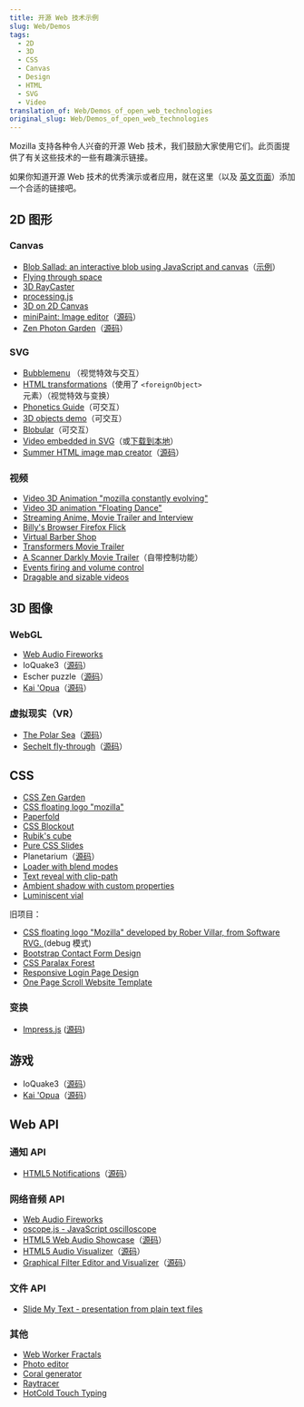 ```yaml
---
title: 开源 Web 技术示例
slug: Web/Demos
tags:
  - 2D
  - 3D
  - CSS
  - Canvas
  - Design
  - HTML
  - SVG
  - Video
translation_of: Web/Demos_of_open_web_technologies
original_slug: Web/Demos_of_open_web_technologies
---
```

Mozilla 支持各种令人兴奋的开源 Web 技术，我们鼓励大家使用它们。此页面提供了有关这些技术的一些有趣演示链接。

如果你知道开源 Web 技术的优秀演示或者应用，就在这里（以及 [英文页面](/en-US/docs/Web/Demos_of_open_web_technologies)）添加一个合适的链接吧。

## 2D 图形

### Canvas

- [Blob Sallad: an interactive blob using JavaScript and canvas](http://www.blobsallad.se/)（[示例](http://blobsallad.se/article/)）
- [Flying through space](http://arapehlivanian.com/wp-content/uploads/2007/02/canvas.html)
- [3D RayCaster](/samples/raycaster/RayCaster.html)
- [processing.js](http://processingjs.org/exhibition/)
- [3D on 2D Canvas](http://gyu.que.jp/jscloth/)
- [miniPaint: Image editor](http://viliusle.github.io/miniPaint/)（[源码](https://github.com/viliusle/miniPaint)）
- [Zen Photon Garden](http://zenphoton.com/)（[源码](https://github.com/scanlime/zenphoton)）

### SVG

- [Bubblemenu](http://starkravingfinkle.org/projects/demo/svg-bubblemenu-in-html.xml) （视觉特效与交互）
- [HTML transformations](http://starkravingfinkle.org/blog/2007/07/firefox-3-svg-foreignobject/)（使用了 `<foreignObject>` 元素）（视觉特效与变换）
- [Phonetics Guide](http://svg-whiz.com/svg/linguistics/theCreepyMouth.svg)（可交互）
- [3D objects demo](http://www.lutanho.net/svgvml3d/platonic.html)（可交互）
- [Blobular](http://www.themaninblue.com/experiment/Blobular/)（可交互）
- [Video embedded in SVG](http://www.double.co.nz/video_test/video.svg)（或[下载到本地](http://www.double.co.nz/video_test/video_svg.tar.bz2)）
- [Summer HTML image map creator](http://summerstyle.github.io/summer/)（[源码](https://github.com/summerstyle/summer)）

### 视频

- [Video 3D Animation "mozilla constantly evolving"](https://vimeo.com/172328210)
- [Video 3D animation "Floating Dance"](https://vimeo.com/173851395)
- [Streaming Anime, Movie Trailer and Interview](http://www.double.co.nz/video_test/test1.html)
- [Billy's Browser Firefox Flick](http://www.double.co.nz/video_test/test2.html)
- [Virtual Barber Shop](http://www.double.co.nz/video_test/test3.html)
- [Transformers Movie Trailer](http://www.double.co.nz/video_test/test4.html)
- [A Scanner Darkly Movie Trailer](http://www.double.co.nz/video_test/test5.html)（自带控制功能）
- [Events firing and volume control](http://www.double.co.nz/video_test/events.html)
- [Dragable and sizable videos](http://www.double.co.nz/video_test/video.svg)

## 3D 图像

### WebGL

- [Web Audio Fireworks](http://ondras.github.io/fireworks-webgl/)
- IoQuake3（[源码](https://github.com/klaussilveira/ioquake3.js)）
- Escher puzzle（[源码](https://github.com/micahbolen/demoscene)）
- [Kai 'Opua](http://collinhover.github.io/kaiopua/)（[源码](https://github.com/collinhover/kaiopua)）

### 虚拟现实（VR）

- [The Polar Sea](http://mozvr.com/demos/polarsea/)（[源码](https://github.com/MozVR/polarsea)）
- [Sechelt fly-through](http://mozvr.github.io/sechelt/)（[源码](https://github.com/mozvr/sechelt)）

## CSS

- [CSS Zen Garden](http://www.csszengarden.com/)
- [CSS floating logo "mozilla"](https://codepen.io/SoftwareRVG/pen/OXkOWj/)
- [Paperfold](http://felixniklas.com/paperfold/)
- [CSS Blockout](http://ondras.github.io/blockout/)
- [Rubik's cube](http://ondras.zarovi.cz/demos/rubik/)
- [Pure CSS Slides](http://ondras.zarovi.cz/demos/nojs/)
- Planetarium（[源码](https://github.com/littleworkshop/planetarium)）
- [Loader with blend modes](https://codepen.io/equinusocio/full/qjyXPP/)
- [Text reveal with clip-path](https://codepen.io/equinusocio/full/KNYOxJ/)
- [Ambient shadow with custom properties](https://codepen.io/equinusocio/full/GvyvWd/)
- [Luminiscent vial](https://codepen.io/equinusocio/full/jEVNeJ/)

旧项目：

- [CSS floating logo "Mozilla" developed by Rober Villar, from Software RVG. ](https://s.codepen.io/SoftwareRVG/debug/OXkOWj)(debug 模式)
- [Bootstrap Contact Form Design](https://webdeveloperbareilly.in/blog/html5/responsive-contact-form-bootstrap.php)
- [CSS Paralax Forest](http://www.lesmoffat.co.uk/folio/forest/forest.html)
- [Responsive Login Page Design](http://webdeveloperbareilly.in/blog/css3/awesome-login-form.html)
- [One Page Scroll Website Template](http://webdeveloperbareilly.in/blog/css3/onepage-scroll-template.html)

### 变换

- [Impress.js](http://impress.github.io/impress.js) ([源码](https://github.com/impress/impress.js))

## 游戏

- IoQuake3（[源码](https://github.com/klaussilveira/ioquake3.js)）
- [Kai 'Opua](http://collinhover.github.io/kaiopua/)（[源码](https://github.com/collinhover/kaiopua)）

## Web API

### 通知 API

- [HTML5 Notifications](http://elfoxero.github.io/html5notifications/)（[源码](https://github.com/elfoxero/html5notifications)）

### 网络音频 API

- [Web Audio Fireworks](http://ondras.github.io/fireworks-webgl/)
- [oscope.js - JavaScript oscilloscope](http://ondras.github.io/oscope/)
- [HTML5 Web Audio Showcase](http://nipe-systems.de/webapps/html5-web-audio/)（[源码](https://github.com/NIPE-SYSTEMS/html5-web-audio-showcase)）
- [HTML5 Audio Visualizer](http://wayou.github.io/HTML5_Audio_Visualizer/)（[源码](https://github.com/Wayou/HTML5_Audio_Visualizer)）
- [Graphical Filter Editor and Visualizer](http://carlosrafaelgn.com.br/GraphicalFilterEditor/)（[源码](https://github.com/carlosrafaelgn/GraphicalFilterEditor)）

### 文件 API

- [Slide My Text - presentation from plain text files](http://palerdot.github.io/slide-my-text/)

### 其他

- [Web Worker Fractals](http://ondras.github.io/fractal/)
- [Photo editor](http://ondras.github.io/photo/)
- [Coral generator](http://ondras.github.io/coral/)
- [Raytracer](http://nerget.com/rayjs-mt/rayjs.html)
- [HotCold Touch Typing](http://palerdot.github.io/hotcold/)
